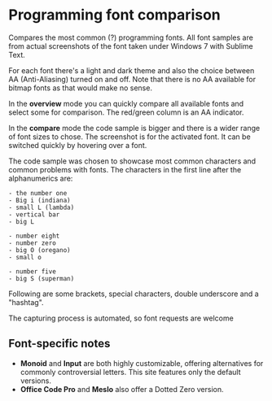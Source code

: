 # Programming font comparison

Compares the most common (?) programming fonts. All font samples are from actual screenshots of the font taken under Windows 7 with Sublime Text.
 
For each font there's a light and dark theme and also the choice between AA (Anti-Aliasing) turned on and off. Note that there is no AA available for bitmap fonts as that would make no sense.
 
In the **overview** mode you can quickly compare all available fonts and select some for comparison. The red/green column is an AA indicator.
 
 In the **compare** mode the code sample is bigger and there is a wider range of font sizes to chose. The screenshot is for the activated font. It can be switched quickly by hovering over a font.

The code sample was chosen to showcase most common characters and common problems with fonts. The characters in the first line after the alphanumerics are:

	- the number one
	- Big i (indiana)
	- small L (lambda)
	- vertical bar
	- big L
	
	- number eight
	- number zero
	- big O (oregano)
	- small o
	
	- number five
	- big S (superman)
	
Following are some brackets, special characters, double underscore and a "hashtag".

The capturing process is automated, so font requests are welcome

## Font-specific notes
- **Monoid** and **Input** are both highly customizable, offering alternatives for commonly controversial letters. This site features only the default versions.
- **Office Code Pro** and **Meslo** also offer a Dotted Zero version.
